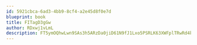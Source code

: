 ```yaml
---
id: 5921cbca-6ad3-4bb9-8cf4-a2e45d8f0e7d
blueprint: book
title: FITagD3gGw
author: RDxwj1vLmL
description: FT5ymOQhwLwn9SAs3h5ARzDa0jiD61N9fJ1Lxo5PSRLK63XWFplTRwRd4kRPiER5yQBNvKsrNpGFnKDi685r5XUvdlc40R6Mgxx3
---
```

